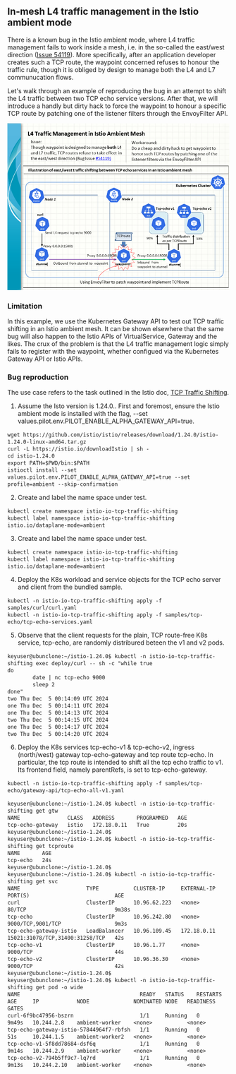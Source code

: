 ## In-mesh L4 traffic management in the Istio ambient mode

There is a known bug in the Istio ambient mode, where L4 traffic management fails to work inside a mesh, i.e. in the so-called the east/west direction ([Issue 54119](https://github.com/istio/istio/issues/54119)). More specifically, after an application developer creates such a TCP route, the waypoint concerned refuses to honour the traffic rule, though it is obliged by design to manage both the L4 and L7 communucation flows. 

Let's walk through an example of reproducing the bug in an attempt to shift the L4 traffic between two TCP echo service versions. After that, we will introduce a handly but dirty hack to force the waypoint to honour a specific TCP route by patching one of the listener filters through the EnvoyFilter API.

![L4 Traffic Management in Istio Ambient Mesh](Istio_ambient_east-west_L4.png)

### Limitation

In this example, we use the Kubernetes Gateway API to test out TCP traffic shifting in an Istio ambient mesh. It can be shown elsewhere that the same bug will also happen to the Istio APIs of VirtualService, Gateway and the likes. The crux of the problem is that the L4 traffic management logic simply fails to register with the waypoint, whether configued via the Kubernetes Gateway API or Istio APIs.

### Bug reproduction

The use case refers to the task outlined in the Istio doc, [TCP Traffic Shifting](https://istio.io/latest/docs/tasks/traffic-management/tcp-traffic-shifting/). 

1. Assume the Isto version is 1.24.0.. First and foremost, ensure the Istio ambient mode is installed with the flag, --set values.pilot.env.PILOT_ENABLE_ALPHA_GATEWAY_API=true.
```
wget https://github.com/istio/istio/releases/download/1.24.0/istio-1.24.0-linux-amd64.tar.gz
curl -L https://istio.io/downloadIstio | sh -
cd istio-1.24.0
export PATH=$PWD/bin:$PATH
istioctl install --set values.pilot.env.PILOT_ENABLE_ALPHA_GATEWAY_API=true --set profile=ambient --skip-confirmation
```

2. Create and label the name space under test.
```
kubectl create namespace istio-io-tcp-traffic-shifting
kubectl label namespace istio-io-tcp-traffic-shifting istio.io/dataplane-mode=ambient
```

3. Create and label the name space under test.
```
kubectl create namespace istio-io-tcp-traffic-shifting
kubectl label namespace istio-io-tcp-traffic-shifting istio.io/dataplane-mode=ambient
```

4. Deploy the K8s workload and service objects for the TCP echo server and client from the bundled sample.
```
kubectl -n istio-io-tcp-traffic-shifting apply -f samples/curl/curl.yaml
kubectl -n istio-io-tcp-traffic-shifting apply -f samples/tcp-echo/tcp-echo-services.yaml
```

5. Observe that the client requests for the plain, TCP route-free K8s service, tcp-echo, are randomly distribured beteen the v1 and v2 pods.
```
keyuser@ubunclone:~/istio-1.24.0$ kubectl -n istio-io-tcp-traffic-shifting exec deploy/curl -- sh -c "while true
do
        date | nc tcp-echo 9000
        sleep 2
done"
two Thu Dec  5 00:14:09 UTC 2024
one Thu Dec  5 00:14:11 UTC 2024
one Thu Dec  5 00:14:13 UTC 2024
two Thu Dec  5 00:14:15 UTC 2024
one Thu Dec  5 00:14:17 UTC 2024
two Thu Dec  5 00:14:20 UTC 2024
```

6. Deploy the K8s services tcp-echo-v1 & tcp-echo-v2, ingress (north/west) gateway tcp-echo-gateway and tcp route tcp-echo.
In particular, the tcp route is intended to shift all the tcp echo traffic to v1. Its frontend field, namely parentRefs, is set to tcp-echo-gateway.
```
kubectl -n istio-io-tcp-traffic-shifting apply -f samples/tcp-echo/gateway-api/tcp-echo-all-v1.yaml
```
```
keyuser@ubunclone:~/istio-1.24.0$ kubectl -n istio-io-tcp-traffic-shifting get gtw
NAME               CLASS   ADDRESS       PROGRAMMED   AGE
tcp-echo-gateway   istio   172.18.0.11   True         20s
keyuser@ubunclone:~/istio-1.24.0$
keyuser@ubunclone:~/istio-1.24.0$ kubectl -n istio-io-tcp-traffic-shifting get tcproute
NAME       AGE
tcp-echo   24s
keyuser@ubunclone:~/istio-1.24.0$
keyuser@ubunclone:~/istio-1.24.0$ kubectl -n istio-io-tcp-traffic-shifting get svc
NAME                     TYPE           CLUSTER-IP     EXTERNAL-IP   PORT(S)                           AGE
curl                     ClusterIP      10.96.62.223   <none>        80/TCP                            9m38s
tcp-echo                 ClusterIP      10.96.242.80   <none>        9000/TCP,9001/TCP                 9m3s
tcp-echo-gateway-istio   LoadBalancer   10.96.109.45   172.18.0.11   15021:31078/TCP,31400:31258/TCP   42s
tcp-echo-v1              ClusterIP      10.96.1.77     <none>        9000/TCP                          44s
tcp-echo-v2              ClusterIP      10.96.36.30    <none>        9000/TCP                          42s
keyuser@ubunclone:~/istio-1.24.0$
keyuser@ubunclone:~/istio-1.24.0$ kubectl -n istio-io-tcp-traffic-shifting get pod -o wide
NAME                                      READY   STATUS    RESTARTS   AGE     IP            NODE              NOMINATED NODE   READINESS GATES
curl-6f9bc47956-bszrn                     1/1     Running   0          9m49s   10.244.2.8    ambient-worker    <none>           <none>
tcp-echo-gateway-istio-57844964f7-rbfsh   1/1     Running   0          51s     10.244.1.5    ambient-worker2   <none>           <none>
tcp-echo-v1-5f8dd78684-dsf6q              1/1     Running   0          9m14s   10.244.2.9    ambient-worker    <none>           <none>
tcp-echo-v2-794b5ff9c7-lq7rd              1/1     Running   0          9m13s   10.244.2.10   ambient-worker    <none>           <none>
```
